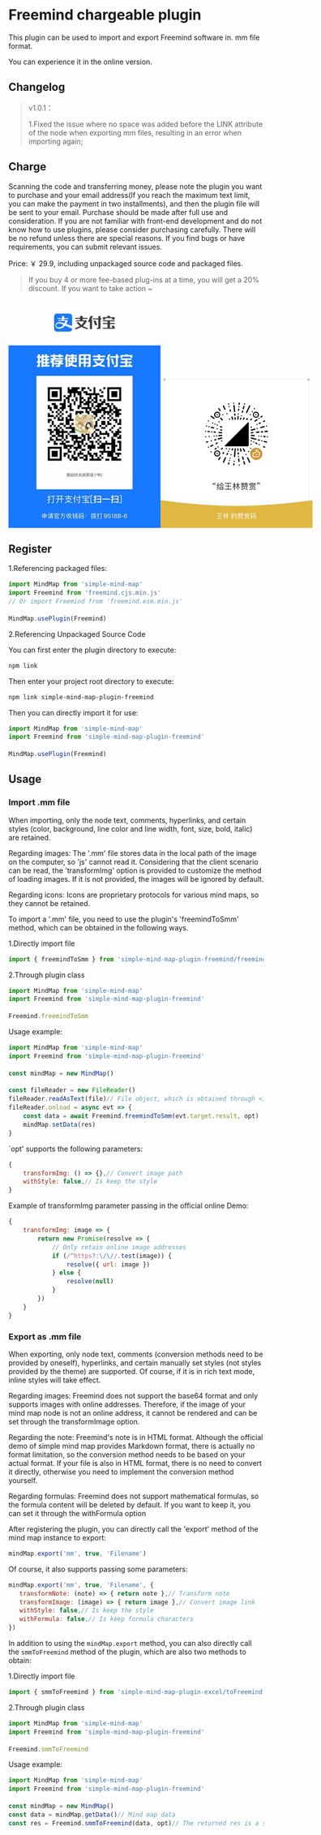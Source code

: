 # Freemind chargeable plugin

This plugin can be used to import and export Freemind software in. mm file format.

You can experience it in the online version.


## Changelog

> v1.0.1：
>
> 1.Fixed the issue where no space was added before the LINK attribute of the node when exporting mm files, resulting in an error when importing again;

## Charge

Scanning the code and transferring money, please note the plugin you want to purchase and your email address(If you reach the maximum text limit, you can make the payment in two installments), and then the plugin file will be sent to your email. Purchase should be made after full use and consideration. If you are not familiar with front-end development and do not know how to use plugins, please consider purchasing carefully. There will be no refund unless there are special reasons. If you find bugs or have requirements, you can submit relevant issues.

Price: ￥ 29.9, including unpackaged source code and packaged files.

> If you buy 4 or more fee-based plug-ins at a time, you will get a 20% discount. If you want to take action ~

<p style="display:flex;align-items: flex-end;">

<img src="../../assets/img/alipay.jpg" style="width: 300px" />
<img src="../../assets/img/wechat.jpg" style="width: 300px" />

</p>

## Register

1.Referencing packaged files:

```js
import MindMap from 'simple-mind-map'
import Freemind from 'freemind.cjs.min.js'
// Or import Freemind from 'freemind.esm.min.js'

MindMap.usePlugin(Freemind)
```

2.Referencing Unpackaged Source Code

You can first enter the plugin directory to execute:

```bash
npm link
```

Then enter your project root directory to execute:

```bash
npm link simple-mind-map-plugin-freemind
```

Then you can directly import it for use:

```js
import MindMap from 'simple-mind-map'
import Freemind from 'simple-mind-map-plugin-freemind'

MindMap.usePlugin(Freemind)
```

## Usage

### Import .mm file

When importing, only the node text, comments, hyperlinks, and certain styles (color, background, line color and line width, font, size, bold, italic) are retained.

Regarding images: The '.mm' file stores data in the local path of the image on the computer, so 'js' cannot read it. Considering that the client scenario can be read, the 'transformImg' option is provided to customize the method of loading images. If it is not provided, the images will be ignored by default.

Regarding icons: Icons are proprietary protocols for various mind maps, so they cannot be retained.

To import a '.mm' file, you need to use the plugin's 'freemindToSmm' method, which can be obtained in the following ways.

1.Directly import file

```js
import { freemindToSmm } from 'simple-mind-map-plugin-freemind/freemindTo.js'
```

2.Through plugin class

```js
import MindMap from 'simple-mind-map'
import Freemind from 'simple-mind-map-plugin-freemind'

Freemind.freemindToSmm
```

Usage example:

```js
import MindMap from 'simple-mind-map'
import Freemind from 'simple-mind-map-plugin-freemind'

const mindMap = new MindMap()

const fileReader = new FileReader()
fileReader.readAsText(file)// File object, which is obtained through <input type="file">
fileReader.onload = async evt => {
    const data = await Freemind.freemindToSmm(evt.target.result, opt)
    mindMap.setData(res)
}
```

`opt' supports the following parameters:

```js
{
    transformImg: () => {},// Convert image path
    withStyle: false,// Is keep the style
}
```

Example of transformImg parameter passing in the official online Demo:

```js
{
    transformImg: image => {
        return new Promise(resolve => {
            // Only retain online image addresses
            if (/^https?:\/\//.test(image)) {
                resolve({ url: image })
            } else {
                resolve(null)
            }
        })
    }
}
```

### Export as .mm file

When exporting, only node text, comments (conversion methods need to be provided by oneself), hyperlinks, and certain manually set styles (not styles provided by the theme) are supported. Of course, if it is in rich text mode, inline styles will take effect.

Regarding images: Freemind does not support the base64 format and only supports images with online addresses. Therefore, if the image of your mind map node is not an online address, it cannot be rendered and can be set through the transformImage option.

Regarding the note: Freemind's note is in HTML format. Although the official demo of simple mind map provides Markdown format, there is actually no format limitation, so the conversion method needs to be based on your actual format. If your file is also in HTML format, there is no need to convert it directly, otherwise you need to implement the conversion method yourself.

Regarding formulas: Freemind does not support mathematical formulas, so the formula content will be deleted by default. If you want to keep it, you can set it through the withFormula option

After registering the plugin, you can directly call the 'export' method of the mind map instance to export:

```js
mindMap.export('mm', true, 'Filename')
```

Of course, it also supports passing some parameters:

```js
mindMap.export('mm', true, 'Filename', {
   transformNote: (note) => { return note },// Transform note
   transformImage: (image) => { return image },// Convert image link
   withStyle: false,// Is keep the style
   withFormula: false,// Is keep formula characters
})
```

In addition to using the `mindMap.export` method, you can also directly call the `smmToFreemind` method of the plugin, which are also two methods to obtain:

1.Directly import file

```js
import { smmToFreemind } from 'simple-mind-map-plugin-excel/toFreemind.js'
```

2.Through plugin class

```js
import MindMap from 'simple-mind-map'
import Freemind from 'simple-mind-map-plugin-freemind'

Freemind.smmToFreemind
```

Usage example:

```js
import MindMap from 'simple-mind-map'
import Freemind from 'simple-mind-map-plugin-freemind'

const mindMap = new MindMap()
const data = mindMap.getData()// Mind map data
const res = Freemind.smmToFreemind(data, opt)// The returned res is a string in mm format
```

